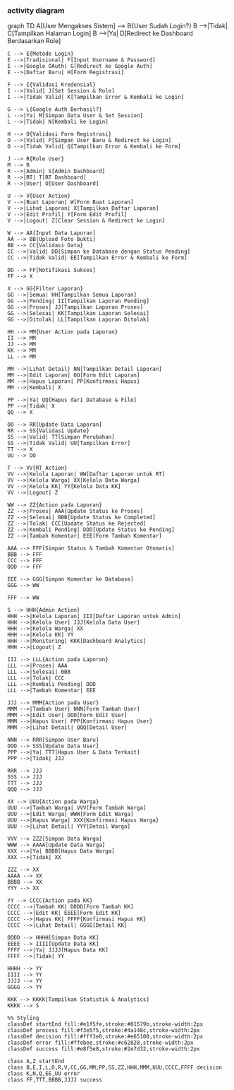 ### activity diagram
graph TD
    A[User Mengakses Sistem] --> B{User Sudah Login?}
    B -->|Tidak| C[Tampilkan Halaman Login]
    B -->|Ya| D[Redirect ke Dashboard Berdasarkan Role]
    
    C --> E{Metode Login}
    E -->|Tradisional| F[Input Username & Password]
    E -->|Google OAuth| G[Redirect ke Google Auth]
    E -->|Daftar Baru| H[Form Registrasi]
    
    F --> I{Validasi Kredensial}
    I -->|Valid| J[Set Session & Role]
    I -->|Tidak Valid| K[Tampilkan Error & Kembali ke Login]
    
    G --> L{Google Auth Berhasil?}
    L -->|Ya| M[Simpan Data User & Set Session]
    L -->|Tidak| N[Kembali ke Login]
    
    H --> O{Validasi Form Registrasi}
    O -->|Valid| P[Simpan User Baru & Redirect ke Login]
    O -->|Tidak Valid| Q[Tampilkan Error & Kembali ke Form]
    
    J --> R{Role User}
    M --> R
    R -->|Admin| S[Admin Dashboard]
    R -->|RT| T[RT Dashboard]
    R -->|User| U[User Dashboard]
    
    U --> V{User Action}
    V -->|Buat Laporan| W[Form Buat Laporan]
    V -->|Lihat Laporan| X[Tampilkan Daftar Laporan]
    V -->|Edit Profil| Y[Form Edit Profil]
    V -->|Logout| Z[Clear Session & Redirect ke Login]
    
    W --> AA[Input Data Laporan]
    AA --> BB[Upload Foto Bukti]
    BB --> CC{Validasi Data}
    CC -->|Valid| DD[Simpan ke Database dengan Status Pending]
    CC -->|Tidak Valid| EE[Tampilkan Error & Kembali ke Form]
    
    DD --> FF[Notifikasi Sukses]
    FF --> X
    
    X --> GG{Filter Laporan}
    GG -->|Semua| HH[Tampilkan Semua Laporan]
    GG -->|Pending| II[Tampilkan Laporan Pending]
    GG -->|Proses| JJ[Tampilkan Laporan Proses]
    GG -->|Selesai| KK[Tampilkan Laporan Selesai]
    GG -->|Ditolak| LL[Tampilkan Laporan Ditolak]
    
    HH --> MM{User Action pada Laporan}
    II --> MM
    JJ --> MM
    KK --> MM
    LL --> MM
    
    MM -->|Lihat Detail| NN[Tampilkan Detail Laporan]
    MM -->|Edit Laporan| OO[Form Edit Laporan]
    MM -->|Hapus Laporan| PP{Konfirmasi Hapus}
    MM -->|Kembali| X
    
    PP -->|Ya| QQ[Hapus dari Database & File]
    PP -->|Tidak| X
    QQ --> X
    
    OO --> RR[Update Data Laporan]
    RR --> SS{Validasi Update}
    SS -->|Valid| TT[Simpan Perubahan]
    SS -->|Tidak Valid| UU[Tampilkan Error]
    TT --> X
    UU --> OO
    
    T --> VV{RT Action}
    VV -->|Kelola Laporan| WW[Daftar Laporan untuk RT]
    VV -->|Kelola Warga| XX[Kelola Data Warga]
    VV -->|Kelola KK| YY[Kelola Data KK]
    VV -->|Logout| Z
    
    WW --> ZZ{Action pada Laporan}
    ZZ -->|Proses| AAA[Update Status ke Proses]
    ZZ -->|Selesai| BBB[Update Status ke Completed]
    ZZ -->|Tolak| CCC[Update Status ke Rejected]
    ZZ -->|Kembali Pending| DDD[Update Status ke Pending]
    ZZ -->|Tambah Komentar| EEE[Form Tambah Komentar]
    
    AAA --> FFF[Simpan Status & Tambah Komentar Otomatis]
    BBB --> FFF
    CCC --> FFF
    DDD --> FFF
    
    EEE --> GGG[Simpan Komentar ke Database]
    GGG --> WW
    
    FFF --> WW
    
    S --> HHH{Admin Action}
    HHH -->|Kelola Laporan| III[Daftar Laporan untuk Admin]
    HHH -->|Kelola User| JJJ[Kelola Data User]
    HHH -->|Kelola Warga| XX
    HHH -->|Kelola KK| YY
    HHH -->|Monitoring| KKK[Dashboard Analytics]
    HHH -->|Logout| Z
    
    III --> LLL{Action pada Laporan}
    LLL -->|Proses| AAA
    LLL -->|Selesai| BBB
    LLL -->|Tolak| CCC
    LLL -->|Kembali Pending| DDD
    LLL -->|Tambah Komentar| EEE
    
    JJJ --> MMM{Action pada User}
    MMM -->|Tambah User| NNN[Form Tambah User]
    MMM -->|Edit User| OOO[Form Edit User]
    MMM -->|Hapus User| PPP{Konfirmasi Hapus User}
    MMM -->|Lihat Detail| QQQ[Detail User]
    
    NNN --> RRR[Simpan User Baru]
    OOO --> SSS[Update Data User]
    PPP -->|Ya| TTT[Hapus User & Data Terkait]
    PPP -->|Tidak| JJJ
    
    RRR --> JJJ
    SSS --> JJJ
    TTT --> JJJ
    QQQ --> JJJ
    
    XX --> UUU{Action pada Warga}
    UUU -->|Tambah Warga| VVV[Form Tambah Warga]
    UUU -->|Edit Warga| WWW[Form Edit Warga]
    UUU -->|Hapus Warga| XXX{Konfirmasi Hapus Warga}
    UUU -->|Lihat Detail| YYY[Detail Warga]
    
    VVV --> ZZZ[Simpan Data Warga]
    WWW --> AAAA[Update Data Warga]
    XXX -->|Ya| BBBB[Hapus Data Warga]
    XXX -->|Tidak| XX
    
    ZZZ --> XX
    AAAA --> XX
    BBBB --> XX
    YYY --> XX
    
    YY --> CCCC{Action pada KK}
    CCCC -->|Tambah KK| DDDD[Form Tambah KK]
    CCCC -->|Edit KK| EEEE[Form Edit KK]
    CCCC -->|Hapus KK| FFFF{Konfirmasi Hapus KK}
    CCCC -->|Lihat Detail| GGGG[Detail KK]
    
    DDDD --> HHHH[Simpan Data KK]
    EEEE --> IIII[Update Data KK]
    FFFF -->|Ya| JJJJ[Hapus Data KK]
    FFFF -->|Tidak| YY
    
    HHHH --> YY
    IIII --> YY
    JJJJ --> YY
    GGGG --> YY
    
    KKK --> KKKK[Tampilkan Statistik & Analytics]
    KKKK --> S
    
    %% Styling
    classDef startEnd fill:#e1f5fe,stroke:#01579b,stroke-width:2px
    classDef process fill:#f3e5f5,stroke:#4a148c,stroke-width:2px
    classDef decision fill:#fff3e0,stroke:#e65100,stroke-width:2px
    classDef error fill:#ffebee,stroke:#c62828,stroke-width:2px
    classDef success fill:#e8f5e8,stroke:#2e7d32,stroke-width:2px
    
    class A,Z startEnd
    class B,E,I,L,O,R,V,CC,GG,MM,PP,SS,ZZ,HHH,MMM,UUU,CCCC,FFFF decision
    class K,N,Q,EE,UU error
    class FF,TTT,BBBB,JJJJ success
